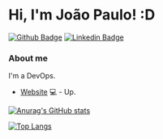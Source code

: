 # Hi, I'm João Paulo! :D

[![Github Badge](https://img.shields.io/badge/-Github-000?style=flat-square&logo=Github&logoColor=white&link=https://github.com/jpaulolxm)](https://github.com/jpaulolxm)
[![Linkedin Badge](https://img.shields.io/badge/-LinkedIn-blue?style=flat-square&logo=Linkedin&logoColor=white&link=https://www.linkedin.com/in/jo%C3%A3o-paulo-30344838/)](https://www.linkedin.com/in/jo%C3%A3o-paulo-30344838/)

### About me
I'm a DevOps.

- [Website](https://www.ngestor.net.br) 💻 - Up.

[![Anurag's GitHub stats](https://github-readme-stats.vercel.app/api?username=jpaulolxm&show_icons=true)](https://github.com/anuraghazra/github-readme-stats)

[![Top Langs](https://github-readme-stats.vercel.app/api/top-langs/?username=jpaulolxm&layout=compact)](https://github.com/anuraghazra/github-readme-stats)
